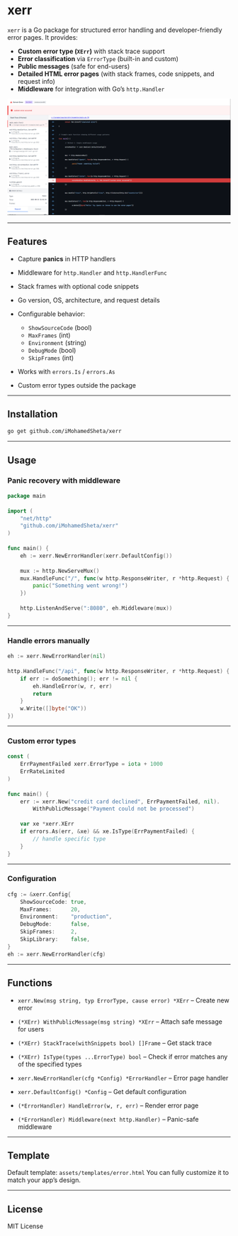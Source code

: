 # xerr

`xerr` is a Go package for structured error handling and developer-friendly error pages. It provides:

* **Custom error type (`XErr`)** with stack trace support
* **Error classification** via `ErrorType` (built-in and custom)
* **Public messages** (safe for end-users)
* **Detailed HTML error pages** (with stack frames, code snippets, and request info)
* **Middleware** for integration with Go’s `http.Handler`

![Error Page Example](assets/images/screenshot1.png)

---

## Features

* Capture **panics** in HTTP handlers
* Middleware for `http.Handler` and `http.HandlerFunc`
* Stack frames with optional code snippets
* Go version, OS, architecture, and request details
* Configurable behavior:

  * `ShowSourceCode` (bool)
  * `MaxFrames` (int)
  * `Environment` (string)
  * `DebugMode` (bool)
  * `SkipFrames` (int)
* Works with `errors.Is` / `errors.As`
* Custom error types outside the package

---

## Installation

```bash
go get github.com/iMohamedSheta/xerr
```

---

## Usage

### Panic recovery with middleware

```go
package main

import (
    "net/http"
    "github.com/iMohamedSheta/xerr"
)

func main() {
    eh := xerr.NewErrorHandler(xerr.DefaultConfig())

    mux := http.NewServeMux()
    mux.HandleFunc("/", func(w http.ResponseWriter, r *http.Request) {
        panic("Something went wrong!")
    })

    http.ListenAndServe(":8080", eh.Middleware(mux))
}
```

---

### Handle errors manually

```go
eh := xerr.NewErrorHandler(nil)

http.HandleFunc("/api", func(w http.ResponseWriter, r *http.Request) {
    if err := doSomething(); err != nil {
        eh.HandleError(w, r, err)
        return
    }
    w.Write([]byte("OK"))
})
```

---

### Custom error types

```go
const (
    ErrPaymentFailed xerr.ErrorType = iota + 1000
    ErrRateLimited
)

func main() {
    err := xerr.New("credit card declined", ErrPaymentFailed, nil).
        WithPublicMessage("Payment could not be processed")

    var xe *xerr.XErr
    if errors.As(err, &xe) && xe.IsType(ErrPaymentFailed) {
        // handle specific type
    }
}
```

---

### Configuration

```go
cfg := &xerr.Config{
    ShowSourceCode: true,
    MaxFrames:      20,
    Environment:    "production",
    DebugMode:      false,
    SkipFrames:     2,
    SkipLibrary:    false,
}
eh := xerr.NewErrorHandler(cfg)
```

---

## Functions

* `xerr.New(msg string, typ ErrorType, cause error) *XErr` – Create new error

* `(*XErr) WithPublicMessage(msg string) *XErr` – Attach safe message for users

* `(*XErr) StackTrace(withSnippets bool) []Frame` – Get stack trace

* `(*XErr) IsType(types ...ErrorType) bool` – Check if error matches any of the specified types

* `xerr.NewErrorHandler(cfg *Config) *ErrorHandler` – Error page handler

* `xerr.DefaultConfig() *Config` – Get default configuration

* `(*ErrorHandler) HandleError(w, r, err)` – Render error page

* `(*ErrorHandler) Middleware(next http.Handler)` – Panic-safe middleware

---

## Template

Default template: `assets/templates/error.html`
You can fully customize it to match your app’s design.

---

## License

MIT License